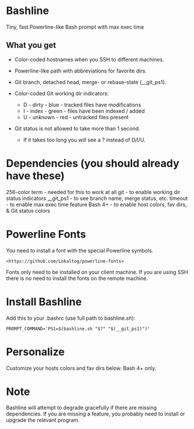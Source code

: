Bashline
========

Tiny, fast Powerline-like Bash prompt with max exec time

What you get
------------

  * Color-coded hostnames when you SSH to different machines.

  * Powerline-like path with abbreviations for favorite dirs.

  * Git branch, detached head, merge- or rebase-state (__git_ps1).

  * Color-coded Git working dir indicators:
      * D - dirty   - blue  - tracked files have modifications
      * I - index   - green - files have been indexed / added
      * U - unknown - red   - untracked files present

  * Git status is not allowed to take more than 1 second.
      * If it takes too long you will see a ? instead of D/I/U.

Dependencies (you should already have these)
============================================

  256-color term  - needed for this to work at all
  git             - to enable working dir status indicators
  __git_ps1       - to see branch name, merge status, etc.
  timeout         - to enable max exec time feature
  Bash 4+         - to enable host colors, fav dirs, & Git status colors

Powerline Fonts
===============

  You need to install a font with the special Powerline symbols.

    <https://github.com/Lokaltog/powerline-fonts>

  Fonts only need to be installed on your client machine. If you are using
  SSH there is no need to install the fonts on the remote machine.

Install Bashline
================

  Add this to your .bashrc (use full path to bashline.sh):

    PROMPT_COMMAND='PS1=$(bashline.sh "$?" "$(__git_ps1)")'

Personalize
===========

  Customize your hosts colors and fav dirs below. Bash 4+ only.

Note
====

  Bashline will attempt to degrade gracefully if there are missing
  dependencies. If you are missing a feature, you probably need to
  install or upgrade the relevant program.
